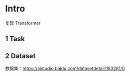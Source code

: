 # Intro
复现 Transformer

## 1 Task



## 2 Dataset

数据集：https://aistudio.baidu.com/datasetdetail/183281/0

